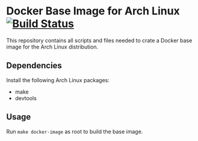 # Docker Base Image for Arch Linux [![Build Status](https://travis-ci.org/pierres/archlinux-docker.svg?branch=master)](https://travis-ci.org/pierres/archlinux-docker)
This repository contains all scripts and files needed to crate a Docker base image for the Arch Linux distribution.
## Dependencies
Install the following Arch Linux packages:
* make
* devtools
## Usage
Run `make docker-image` as root to build the base image.
